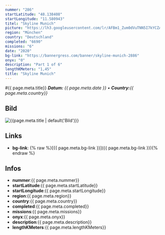 ```yaml
---
nummer: "286"
startLatitude: "48.138408"
startLongitude: "11.580943"
titel: "Skyline Munich"
picture: "https://lh3.googleusercontent.com/lr/AFBm1_Zum0dVuTNN5I7kYCZA5X888DbjfusDQGLEoR5cJcKi4JOSBF9gC5TZuUTlvELsKJkEpnzX1isOumoO4B26pOlLgz1WLpVxaiwDmc4D6eWV2eJcwmDIU_7atGOcaVl69BijeIaE5zTaf_uBE3Ias6QWmTnnO7mncW4r6HZoZXdr82872Fq7aoNkSfvQpmOASxVMieuSWUqUEiz5e1ffD9Hyb6wykwoCW5vz2OYuquWpd30YAP51Qo-YffY2hossmFyqrAxM-f-6c1XN51k6MUAQcuilKmdM4f23IlD6wWKjxLZrz5kkQZUcrpHeIJto4qupTxW4NnKGa6BjTp3BYmtNd9DO7ak4cVEI5o2Kxt6rTZpbjaXchnHS1FVLb8hYzFPRXIMhjMiWYL56zA6eaCQvZfIxhbqBj8MSJMSKOySNo6W7wbsI964x8__zGcKK3dOUG6qr1AZZ2WYi_QkUzlOw-U-CM9hV-cVYMzAL0-q-D32LHFUdAwGHspt7LuQVowWw27lQqWWvFm1TI3uGyDPu7Ltm480c-0WGuyJj6RyXOQIQ5RbMTvAFtZ6ZCUQVWutCg2JQxvVi9CnZ98vzRaoa8JVoFcnn5s2hIXml2s8U6L4A7HHJJNOeF8zrb0hHy7NRkVBsauA4FIHxebIcnrqK-NCL84SugJIEXG1HZhjhzHJZPJ-fXwXK-7r54-AhNTtjdRBqWdR0nGxPLt7LC_u04_vulVDLFHbBg2E5ZQ3OP57AVr99VEW9793v__b47lAfoP5QNTbcub1UUnSzHjJSCpUt3Zed4ithpCjbFLYDYyg1AZS4gpyCZDRJIYL9e4k0Ccxs6V0O5aCVOEvOXgOAA23KNT7YiFFK"
region: "München"
country: "Deutschland"
completed: "6690"
missions: "6"
date: "2020"
bg-link: "https://bannergress.com/banner/skyline-munich-2886"
onyx: "0"
description: "Part 1 of 6"
lengthKMeters: "1,45"
title: "Skyline Munich"
---
```


#{{ page.meta.title}}
_**Datum:** {{ page.meta.date }} • **Country:**{{ page.meta.country}}_

## Bild
![{{page.meta.title | default('Bild')}}]({{page.meta.picture}})

## Links
- **bg-link**: {% raw %}[{{ page.meta.bg-link }}]({{ page.meta.bg-link }}){% endraw %}

## Infos
- **nummer**:{{ page.meta.nummer}}
- **startLatitude**:{{ page.meta.startLatitude}}
- **startLongitude**:{{ page.meta.startLongitude}}
- **region**:{{ page.meta.region}}
- **country**:{{ page.meta.country}}
- **completed**:{{ page.meta.completed}}
- **missions**:{{ page.meta.missions}}
- **onyx**:{{ page.meta.onyx}}
- **description**:{{ page.meta.description}}
- **lengthKMeters**:{{ page.meta.lengthKMeters}}

